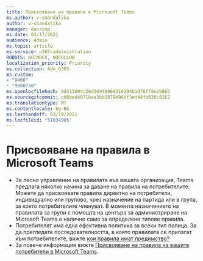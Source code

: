 ```yaml
---
title: Присвояване на правила в Microsoft Teams
ms.author: v-smandalika
author: v-smandalika
manager: dansimp
ms.date: 03/17/2021
audience: Admin
ms.topic: article
ms.service: o365-administration
ROBOTS: NOINDEX, NOFOLLOW
localization_priority: Priority
ms.collection: Adm_O365
ms.custom:
- "9466"
- "9000730"
ms.openlocfilehash: 9d413804c26dd6940060316394b1df6ff8e2b06b
ms.sourcegitcommit: c08bed4071baa3bb5879496df3ed44fb828c8367
ms.translationtype: MT
ms.contentlocale: bg-BG
ms.lasthandoff: 03/19/2021
ms.locfileid: "51034905"
---
```

# <a name="assign-policies-in-microsoft-teams"></a>Присвояване на правила в Microsoft Teams

- За лесно управление на правилата във вашата организация, Teams предлага няколко начина за даване на правила на потребителите. Можете да присвоявате правила директно на потребители, индивидуално или групово, чрез назначение на партида или в група, за която потребителите членуват.  В момента назначението на правилата за групи с помощта на центъра за администриране на Microsoft Teams е налично само за определени типове правила. 
- Потребителят има една ефективна политика за всеки тип полица. За да прегледате последователността, в която правилата се прилагат към потребителите, вижте [кои правила имат предимство?](https://docs.microsoft.com/microsoftteams/assign-policies#which-policy-takes-precedence)
- За повече информация вижте [Присвояване на правила на вашите потребители в Microsoft Teams](https://docs.microsoft.com/microsoftteams/assign-policies).